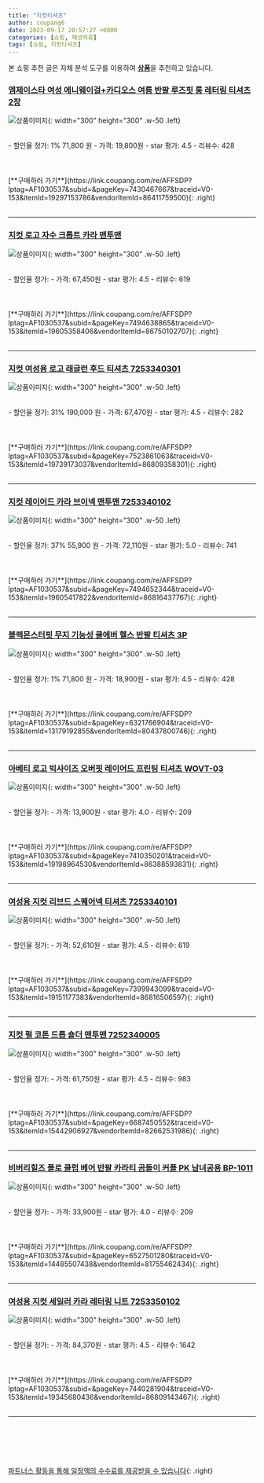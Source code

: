```yaml
---
title: "지컷티셔츠"
author: coupang6
date: 2023-09-17 20:57:27 +0800
categories: [쇼핑, 패션의류]
tags: [쇼핑, 지컷티셔츠]
---
```


본 쇼핑 추천 글은 자체 분석 도구를 이용하여 [**상품**](https://link.coupang.com/a/bao1ui)을 추천하고 있습니다.

### [엠제이스타 여성 에니웨이걸+카디오스 여름 반팔 루즈핏 롱 레터링 티셔츠 2장](https://link.coupang.com/re/AFFSDP?lptag=AF1030537&subid=&pageKey=7430467667&traceid=V0-153&itemId=19297153786&vendorItemId=86411759500)

![상품이미지](https://thumbnail7.coupangcdn.com/thumbnails/remote/230x230ex/image/vendor_inventory/03d0/b6cd2645ee5562f0f485fdfb0ca6f8fed91cf54426d989fd24b1a32aba43.jpg){: width="300" height="300" .w-50 .left}


<br>
- 할인율 정가: 1%  71,800   원
- 가격: 19,800원
- star 평가: 4.5
- 리뷰수: 428
<br>
<br>
<br>
<br>
[**구매하러 가기**](https://link.coupang.com/re/AFFSDP?lptag=AF1030537&subid=&pageKey=7430467667&traceid=V0-153&itemId=19297153786&vendorItemId=86411759500){: .right}
<br>
<br>

---

### [지컷 로고 자수 크롭트 카라 맨투맨](https://link.coupang.com/re/AFFSDP?lptag=AF1030537&subid=&pageKey=7494638865&traceid=V0-153&itemId=19605358406&vendorItemId=86750102707)

![상품이미지](https://thumbnail9.coupangcdn.com/thumbnails/remote/230x230ex/image/retail/images/2023/08/01/11/8/e8b82b0d-9bea-47fc-8cb2-e5b8e3275ba1.jpg){: width="300" height="300" .w-50 .left}


<br>
- 할인율 정가: 
- 가격: 67,450원
- star 평가: 4.5
- 리뷰수: 619
<br>
<br>
<br>
<br>
[**구매하러 가기**](https://link.coupang.com/re/AFFSDP?lptag=AF1030537&subid=&pageKey=7494638865&traceid=V0-153&itemId=19605358406&vendorItemId=86750102707){: .right}
<br>
<br>

---

### [지컷 여성용 로고 래글런 후드 티셔츠 7253340301](https://link.coupang.com/re/AFFSDP?lptag=AF1030537&subid=&pageKey=7523861063&traceid=V0-153&itemId=19739173037&vendorItemId=86809358301)

![상품이미지](https://thumbnail6.coupangcdn.com/thumbnails/remote/230x230ex/image/retail/images/2023/08/07/16/0/0db14b67-caf4-4ff6-9d63-953562149611.jpg){: width="300" height="300" .w-50 .left}


<br>
- 할인율 정가: 31%  190,000   원
- 가격: 67,470원
- star 평가: 4.5
- 리뷰수: 282
<br>
<br>
<br>
<br>
[**구매하러 가기**](https://link.coupang.com/re/AFFSDP?lptag=AF1030537&subid=&pageKey=7523861063&traceid=V0-153&itemId=19739173037&vendorItemId=86809358301){: .right}
<br>
<br>

---

### [지컷 레이어드 카라 브이넥 맨투맨 7253340102](https://link.coupang.com/re/AFFSDP?lptag=AF1030537&subid=&pageKey=7494652344&traceid=V0-153&itemId=19605417822&vendorItemId=86816437767)

![상품이미지](https://thumbnail7.coupangcdn.com/thumbnails/remote/230x230ex/image/retail/images/2023/08/08/10/1/5d3c1505-05b6-4cbc-8ffc-d62515ec9882.jpg){: width="300" height="300" .w-50 .left}


<br>
- 할인율 정가: 37%  55,900   원
- 가격: 72,110원
- star 평가: 5.0
- 리뷰수: 741
<br>
<br>
<br>
<br>
[**구매하러 가기**](https://link.coupang.com/re/AFFSDP?lptag=AF1030537&subid=&pageKey=7494652344&traceid=V0-153&itemId=19605417822&vendorItemId=86816437767){: .right}
<br>
<br>

---

### [블랙몬스터핏 무지 기능성 쿨에버 헬스 반팔 티셔츠 3P](https://link.coupang.com/re/AFFSDP?lptag=AF1030537&subid=&pageKey=6321766904&traceid=V0-153&itemId=13179192855&vendorItemId=80437800746)

![상품이미지](https://thumbnail10.coupangcdn.com/thumbnails/remote/230x230ex/image/vendor_inventory/6e98/a2a006b54f595255d15b877f7ea986dec978b02e3ceb4102633eea890a92.jpg){: width="300" height="300" .w-50 .left}


<br>
- 할인율 정가: 1%  71,800   원
- 가격: 18,900원
- star 평가: 4.5
- 리뷰수: 428
<br>
<br>
<br>
<br>
[**구매하러 가기**](https://link.coupang.com/re/AFFSDP?lptag=AF1030537&subid=&pageKey=6321766904&traceid=V0-153&itemId=13179192855&vendorItemId=80437800746){: .right}
<br>
<br>

---

### [아베티 로고 빅사이즈 오버핏 레이어드 프린팅 티셔츠 WOVT-03](https://link.coupang.com/re/AFFSDP?lptag=AF1030537&subid=&pageKey=7410350201&traceid=V0-153&itemId=19198964530&vendorItemId=86388593831)

![상품이미지](https://thumbnail7.coupangcdn.com/thumbnails/remote/230x230ex/image/vendor_inventory/2b37/1ff3d25864b5a53f00315813584e911785c8cf69f2390350c6a7bdd21e86.jpg){: width="300" height="300" .w-50 .left}


<br>
- 할인율 정가: 
- 가격: 13,900원
- star 평가: 4.0
- 리뷰수: 209
<br>
<br>
<br>
<br>
[**구매하러 가기**](https://link.coupang.com/re/AFFSDP?lptag=AF1030537&subid=&pageKey=7410350201&traceid=V0-153&itemId=19198964530&vendorItemId=86388593831){: .right}
<br>
<br>

---

### [여성용 지컷 리브드 스퀘어넥 티셔츠 7253340101](https://link.coupang.com/re/AFFSDP?lptag=AF1030537&subid=&pageKey=7399943099&traceid=V0-153&itemId=19151177383&vendorItemId=86816506597)

![상품이미지](https://thumbnail7.coupangcdn.com/thumbnails/remote/230x230ex/image/retail/images/2023/08/08/10/5/f5e58581-4de7-4b47-a18c-0032e7a9f4b1.jpg){: width="300" height="300" .w-50 .left}


<br>
- 할인율 정가: 
- 가격: 52,610원
- star 평가: 4.5
- 리뷰수: 619
<br>
<br>
<br>
<br>
[**구매하러 가기**](https://link.coupang.com/re/AFFSDP?lptag=AF1030537&subid=&pageKey=7399943099&traceid=V0-153&itemId=19151177383&vendorItemId=86816506597){: .right}
<br>
<br>

---

### [지컷 펄 코튼 드롭 숄더 맨투맨 7252340005](https://link.coupang.com/re/AFFSDP?lptag=AF1030537&subid=&pageKey=6687450552&traceid=V0-153&itemId=15442906927&vendorItemId=82662531986)

![상품이미지](https://thumbnail9.coupangcdn.com/thumbnails/remote/230x230ex/image/retail/images/2022/08/04/13/1/f1d20b92-9b6d-4b16-a280-9a90970c5715.jpg){: width="300" height="300" .w-50 .left}


<br>
- 할인율 정가: 
- 가격: 61,750원
- star 평가: 4.5
- 리뷰수: 983
<br>
<br>
<br>
<br>
[**구매하러 가기**](https://link.coupang.com/re/AFFSDP?lptag=AF1030537&subid=&pageKey=6687450552&traceid=V0-153&itemId=15442906927&vendorItemId=82662531986){: .right}
<br>
<br>

---

### [비버리힐즈 폴로 클럽 베어 반팔 카라티 곰돌이 커플 PK 남녀공용 BP-1011](https://link.coupang.com/re/AFFSDP?lptag=AF1030537&subid=&pageKey=6527501280&traceid=V0-153&itemId=14485507438&vendorItemId=81755462434)

![상품이미지](https://thumbnail8.coupangcdn.com/thumbnails/remote/230x230ex/image/vendor_inventory/45d1/c83a000641a34957c56b9c85081adeb1adf45b0be35f96035e3b8fc150d3.jpg){: width="300" height="300" .w-50 .left}


<br>
- 할인율 정가: 
- 가격: 33,900원
- star 평가: 4.0
- 리뷰수: 209
<br>
<br>
<br>
<br>
[**구매하러 가기**](https://link.coupang.com/re/AFFSDP?lptag=AF1030537&subid=&pageKey=6527501280&traceid=V0-153&itemId=14485507438&vendorItemId=81755462434){: .right}
<br>
<br>

---

### [여성용 지컷 세일러 카라 레터링 니트 7253350102](https://link.coupang.com/re/AFFSDP?lptag=AF1030537&subid=&pageKey=7440281904&traceid=V0-153&itemId=19345680436&vendorItemId=86809143467)

![상품이미지](https://thumbnail6.coupangcdn.com/thumbnails/remote/230x230ex/image/retail/images/2023/08/07/16/4/1a1876e9-1331-4389-a610-fdfa1178c081.jpg){: width="300" height="300" .w-50 .left}


<br>
- 할인율 정가: 
- 가격: 84,370원
- star 평가: 4.5
- 리뷰수: 1642
<br>
<br>
<br>
<br>
[**구매하러 가기**](https://link.coupang.com/re/AFFSDP?lptag=AF1030537&subid=&pageKey=7440281904&traceid=V0-153&itemId=19345680436&vendorItemId=86809143467){: .right}
<br>
<br>

---
<br><br><br><br><br> [파트너스 활동을 통해 일정액의 수수료를 제공받을 수 있습니다](https://link.coupang.com/a/bao1ui){: .right}